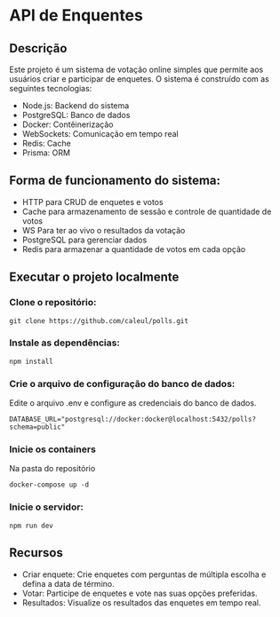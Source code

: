 # API de Enquentes

## Descrição
Este projeto é um sistema de votação online simples que permite aos usuários criar e participar de enquetes. O sistema é construído com as seguintes tecnologias:

- Node.js: Backend do sistema
- PostgreSQL: Banco de dados
- Docker: Contêinerização
- WebSockets: Comunicação em tempo real
- Redis: Cache
- Prisma: ORM

## Forma de funcionamento do sistema:

- HTTP para CRUD de enquetes e votos
- Cache para armazenamento de sessão e controle de quantidade de votos
- WS Para ter ao vivo o resultados da votação
- PostgreSQL para gerenciar dados
- Redis para armazenar a quantidade de votos em cada opção


## Executar o projeto localmente

### Clone o repositório:
```
git clone https://github.com/caleul/polls.git
```

### Instale as dependências:
```
npm install
```

### Crie o arquivo de configuração do banco de dados:
Edite o arquivo .env e configure as credenciais do banco de dados.
```
DATABASE_URL="postgresql://docker:docker@localhost:5432/polls?schema=public"
```

### Inicie os containers
Na pasta do repositório
```
docker-compose up -d
```

### Inicie o servidor:
```
npm run dev
```

## Recursos

- Criar enquete: Crie enquetes com perguntas de múltipla escolha e defina a data de término.
- Votar: Participe de enquetes e vote nas suas opções preferidas.
- Resultados: Visualize os resultados das enquetes em tempo real.
